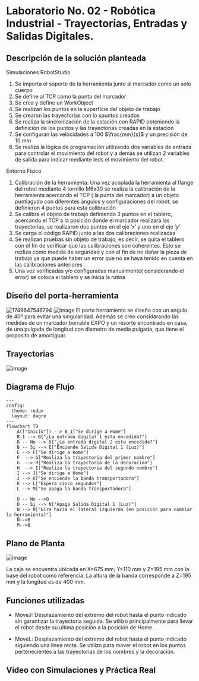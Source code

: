 # Laboratorio No. 02 - Robótica Industrial - Trayectorias, Entradas y Salidas Digitales.
## Descripción de la solución planteada 
Simulaciones RobotStudio
1. Se importa el soporte de la herramienta junto al marcador como un solo cuerpo
2. Se define al TCP como la punta del marcador 
3. Se crea y define un WorkObject
4. Se realizan los puntos en la superficie del objeto de trabajo
5. Se crearon las trayectorias con lo spuntos creados
6. Se realiza la sincronización de la estación con RAPID obteniendo la definición de los puntos y las trayectorias creadas en la estación
7. Se configuran las velocidades a 100 $\frac{mm}{s}$ y un precisión de 10 $mm$
8. Se realiza la lógica de programación utilizando dos variables de entrada para controlar el movimiento del robot y a demás se utilizan 2 variables de salida para indicar mediante leds el movimiento del robot. 

Entorno Físico
1. Calibración de la herramienta: Una vez acoplada la herramienta al flange del robot mediante 4 tornillo M6x30 se realiza la calibración de la herramienta acercando el TCP ( la punta del marcador) a un objeto puntiagudo con diferentes ángulos y configuraciones del robot, se definieron 4 puntos para esta calibración 
2. Se calibra el objeto de trabajo definiendo 3 puntos en el tablero, acercando el TCP a la posición donde el marcador realizará las trayectorias, se realizaron dos puntos en el eje $'x'$ y uno en el eje $'y'$
3. Se carga el código RAPID junto a las dos calibraciones realizadas
4. Se realizan pruebas sin objeto de trabajo, es decir, se quita el tablero con el fin de verificar que las calibraciones son coherentes. Esto se rezliza como medida de seguridad y con el fin de no dañar la pieza de trabajo ya que puede haber un error que no se haya tenido en cuenta en las calibraciones anteriores 
5. Una vez verificadas y/o configuradas manualmente( considerando el error) se coloca el tablero y se inicia la rutina

## Diseño del porta-herramienta

![1749647546794](https://github.com/user-attachments/assets/ac25fa75-bf9e-4fcd-a9b7-64cfb0829d0e)
![image](https://github.com/user-attachments/assets/bead3722-0dbd-4252-bd8b-7a7b5afd53ac)
El porta herramienta se diseño con un angulo de 40º para evitar una singularidad. Además se creo considarando las medidas de un marcador borrable EXPO y un resorte encontrado en casa, de una pulgada de longitud con diametro de media pulgada, que tiene el proposito de amortiguar. 

## Trayectorias
![image](https://github.com/user-attachments/assets/a5171156-715e-4516-a474-a220a7d74a7b)

## Diagrama de Flujo
```mermaid
---
config:
  theme: redux
  layout: dagre
---
flowchart TD
    A(["Inicio"]) --> B_1["Se dirige a Home"]
    B_1 --> B{"¿La entrada digital 1 esta encedida?"}
    B -- No --> D{"¿La entrada digital 2 esta encedida?"}
    B -- Si --> E["Enciende Salida Digital 1 (Luz)"]
    E --> F["Se dirige a Home"]
    F  --> G["Realiza la trayectoria del primer nombre"]
    G  --> H["Realiza la trayectoria de la decoración"]
    H  --> I["Realiza la trayectoria del segundo nombre"]
    I --> J["Se dirige a Home"]
    J --> K["Se enciende la banda transportadora"]
    K --> L["Espera cinco segundos"]
    L --> M["Se apaga la banda transportadora"]

    D -- No -->B
    D -- Si --> N["Apaga Salida Digital 1 (Luz)"]
    N --> Ñ["Gira hacia el lateral izquierdo (en posición para cambiar la herramienta)"]
    Ñ-->B
    M-->B
```

## Plano de Planta
![image](https://github.com/user-attachments/assets/be4a7893-433b-4412-91ec-19f462e90c73)

La caja se encuentra ubicada en X=675 mm; Y=110 mm y Z=195 mm con la base del robot como referencia.
La altura de la banda corresponde a Z=195 mm y la longitud es de 400 mm.

## Funciones utilizadas
* MoveJ:
  Desplazamiento del extremo del robot hasta el punto indicado sin garantizar la trayectoria seguida.
  Se utilizo principalmente para llevar el robot desde su ultima posición a la posición de Home.
  
* MoveL:
  Desplazamiento del extremo del robot hasta el punto indicado siguiendo una línea recta.
  Se utilizo para mover el robot en los puntos pertenecientes a las trayectorias de los nombres y la decoración.

## Video con Simulaciones y Práctica Real
